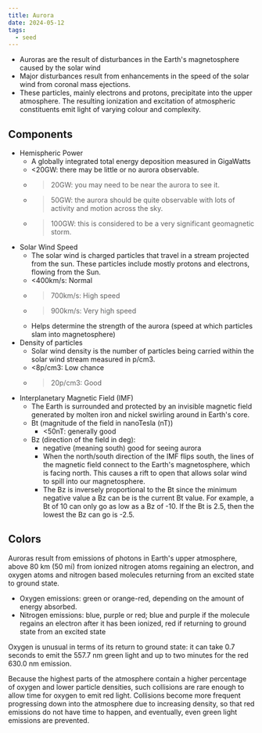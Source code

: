 ```yaml
---
title: Aurora
date: 2024-05-12
tags:
  - seed
---
```

- Auroras are the result of disturbances in the Earth's magnetosphere caused by the solar wind
- Major disturbances result from enhancements in the speed of the solar wind from coronal mass ejections.
- These particles, mainly electrons and protons, precipitate into the upper atmosphere. The resulting ionization and excitation of atmospheric constituents emit light of varying colour and complexity.

## Components
- Hemispheric Power
	- A globally integrated total energy deposition measured in GigaWatts
	- <20GW: there may be little or no aurora observable.
	- >20GW: you may need to be near the aurora to see it.
	- >50GW: the aurora should be quite observable with lots of activity and motion across the sky. 
	- >100GW: this is considered to be a very significant geomagnetic storm.
- Solar Wind Speed
	- The solar wind is charged particles that travel in a stream projected from the sun. These particles include mostly protons and electrons, flowing from the Sun.
	- <400km/s: Normal
	- >700km/s: High speed
	- >900km/s: Very high speed
	- Helps determine the strength of the aurora (speed at which particles slam into magnetosphere)
- Density of particles
	- Solar wind density is the number of particles being carried within the solar wind stream measured in p/cm3.
	- <8p/cm3: Low chance
	- >20p/cm3: Good
- Interplanetary Magnetic Field (IMF)
	- The Earth is surrounded and protected by an invisible magnetic field generated by molten iron and nickel swirling around in Earth's core.
	- Bt (magnitude of the field in nanoTesla (nT))
		- <50nT: generally good
	- Bz (direction of the field in deg):
		- negative (meaning south) good for seeing aurora
		- When the north/south direction of the IMF flips south, the lines of the magnetic field connect to the Earth's magnetosphere, which is facing north. This causes a rift to open that allows solar wind to spill into our magnetosphere.
		- The Bz is inversely proportional to the Bt since the minimum negative value a Bz can be is the current Bt value. For example, a Bt of 10 can only go as low as a Bz of -10. If the Bt is 2.5, then the lowest the Bz can go is -2.5.
## Colors
Auroras result from emissions of photons in Earth's upper atmosphere, above 80 km (50 mi) from ionized nitrogen atoms regaining an electron, and oxygen atoms and nitrogen based molecules returning from an excited state to ground state.

- Oxygen emissions: green or orange-red, depending on the amount of energy absorbed.
- Nitrogen emissions: blue, purple or red; blue and purple if the molecule regains an electron after it has been ionized, red if returning to ground state from an excited state

Oxygen is unusual in terms of its return to ground state: it can take 0.7 seconds to emit the 557.7 nm green light and up to two minutes for the red 630.0 nm emission.

Because the highest parts of the atmosphere contain a higher percentage of oxygen and lower particle densities, such collisions are rare enough to allow time for oxygen to emit red light. Collisions become more frequent progressing down into the atmosphere due to increasing density, so that red emissions do not have time to happen, and eventually, even green light emissions are prevented.